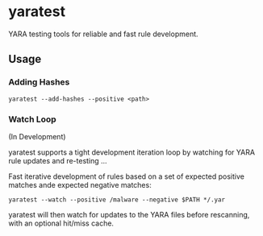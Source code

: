 # yaratest

YARA testing tools for reliable and fast rule development.

## Usage

### Adding Hashes


```
yaratest --add-hashes --positive <path>
```

### Watch Loop

(In Development)

yaratest supports a tight development iteration loop by watching for YARA rule updates and re-testing ...

Fast iterative development of rules based on a set of expected positive matches ande expected negative matches:

```
yaratest --watch --positive /malware --negative $PATH */.yar
```

yaratest will then watch for updates to the YARA files before rescanning, with an optional hit/miss cache.



